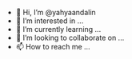 - 👋 Hi, I’m @yahyaandalin
- 👀 I’m interested in ...
- 🌱 I’m currently learning ...
- 💞️ I’m looking to collaborate on ...
- 📫 How to reach me ...

<!---
yahyaandalin/yahyaandalin is a ✨ special ✨ repository because its `README.md` (this file) appears on your GitHub profile.
You can click the Preview link to take a look at your changes.
--->
